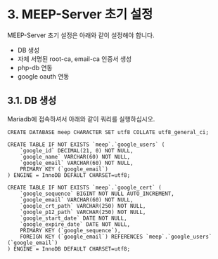 # 3. MEEP-Server 초기 설정
MEEP-Server 초기 설정은 아래와 같이 설정해야 합니다.  
* DB 생성
* 자체 서명된 root-ca, email-ca 인증서 생성
* php-db 연동
* google oauth 연동

## 3.1. DB 생성
Mariadb에 접속하셔서 아래와 같이 쿼리를 실행하십시오.

~~~
CREATE DATABASE meep CHARACTER SET utf8 COLLATE utf8_general_ci;

CREATE TABLE IF NOT EXISTS `meep`.`google_users` (
	`google_id` DECIMAL(21, 0) NOT NULL, 
	`google_name` VARCHAR(60) NOT NULL, 
	`google_email` VARCHAR(60) NOT NULL, 
	PRIMARY KEY (`google_email`)
) ENGINE = InnoDB DEFAULT CHARSET=utf8;

CREATE TABLE IF NOT EXISTS `meep`.`google_cert` (
	`google_sequence` BIGINT NOT NULL AUTO_INCREMENT, 
	`google_email` VARCHAR(60) NOT NULL, 
	`google_crt_path` VARCHAR(250) NOT NULL, 
	`google_p12_path` VARCHAR(250) NOT NULL, 
	`google_start_date` DATE NOT NULL, 
	`google_expire_date` DATE NOT NULL, 
	PRIMARY KEY (`google_sequence`),
	FOREIGN KEY (`google_email`) REFERENCES `meep`.`google_users` (`google_email`)
) ENGINE = InnoDB DEFAULT CHARSET=utf8;
~~~